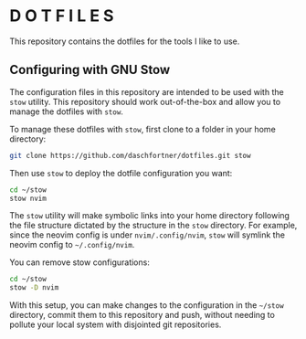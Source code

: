 # D  O  T  F  I  L  E  S

This repository contains the dotfiles for the tools I like to use.

## Configuring with GNU Stow

The configuration files in this repository are intended to be used with the
`stow` utility. This repository should work out-of-the-box and allow you to
manage the dotfiles with `stow`.

To manage these dotfiles with `stow`, first clone to a folder in your home
directory:

```bash
git clone https://github.com/daschfortner/dotfiles.git stow
```

Then use `stow` to deploy the dotfile configuration you want:

```bash
cd ~/stow
stow nvim
```

The `stow` utility will make symbolic links into your home directory following
the file structure dictated by the structure in the `stow` directory. For
example, since the neovim config is under `nvim/.config/nvim`, `stow` will
symlink the neovim config to `~/.config/nvim`.

You can remove stow configurations:

```bash
cd ~/stow
stow -D nvim
```

With this setup, you can make changes to the configuration in the `~/stow`
directory, commit them to this repository and push, without needing to pollute
your local system with disjointed git repositories.
